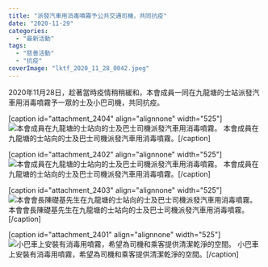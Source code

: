 ```yaml
---
title: "派發汽車用消毒噴霧予公共交通司機，共同抗疫"
date: "2020-11-29"
categories: 
  - "最新活動"
tags: 
  - "慈善活動"
  - "抗疫"
coverImage: "lktf_2020_11_28_0042.jpeg"
---
```


2020年11月28日，趁著當時疫情稍稍緩和，本會成員一同在九龍塘的士站派發汽車用消毒噴霧予一眾的士及小巴司機，共同抗疫。<!--more-->

\[caption id="attachment\_2404" align="alignnone" width="525"\]![本會成員在九龍塘的士站向的士及巴士司機派發汽車用消毒噴霧。](images/lktf_2020_11_28_0042-768x1024.jpeg) 本會成員在九龍塘的士站向的士及巴士司機派發汽車用消毒噴霧。\[/caption\]

\[caption id="attachment\_2402" align="alignnone" width="525"\]![本會成員在九龍塘的士站向的士及巴士司機派發汽車用消毒噴霧。](images/lktf_2020_11_28_0040-768x1024.jpeg) 本會成員在九龍塘的士站向的士及巴士司機派發汽車用消毒噴霧。\[/caption\]

\[caption id="attachment\_2403" align="alignnone" width="525"\]![本會會長陳礎基先生在九龍塘的士站向的士及巴士司機派發汽車用消毒噴霧。](images/lktf_2020_11_28_0041-768x1024.jpeg) 本會會長陳礎基先生在九龍塘的士站向的士及巴士司機派發汽車用消毒噴霧。\[/caption\]

\[caption id="attachment\_2401" align="alignnone" width="525"\]![小巴車上安裝有消毒用噴霧，希望為司機和乘客提供清潔乾淨的空間。](images/lktf_2020_11_28_0039-768x1024.jpeg) 小巴車上安裝有消毒用噴霧，希望為司機和乘客提供清潔乾淨的空間。\[/caption\]
